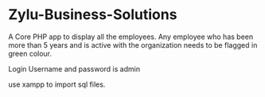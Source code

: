 # Zylu-Business-Solutions
A Core PHP  app to display all the employees. Any employee who has been more than 5 years and is active with the organization needs to be flagged in green colour.


Login Username and password is admin

use xampp to import sql files.
